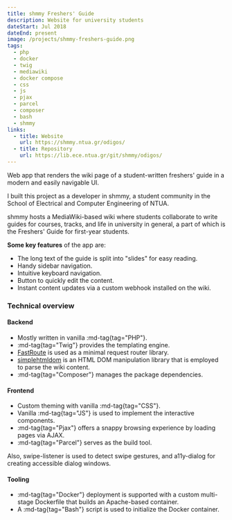```yaml
---
title: shmmy Freshers' Guide
description: Website for university students
dateStart: Jul 2018
dateEnd: present
image: /projects/shmmy-freshers-guide.png
tags:
  - php
  - docker
  - twig
  - mediawiki
  - docker compose
  - css
  - js
  - pjax
  - parcel
  - composer
  - bash
  - shmmy
links:
  - title: Website
    url: https://shmmy.ntua.gr/odigos/
  - title: Repository
    url: https://lib.ece.ntua.gr/git/shmmy/odigos/
---
```


Web app that renders the wiki page of a student-written freshers' guide in a
modern and easily navigable UI.

<!--more-->

I built this project as a developer in shmmy, a student community in the School
of Electrical and Computer Engineering of NTUA.

shmmy hosts a MediaWiki-based wiki where students collaborate to write guides
for courses, tracks, and life in university in general, a part of which is the
Freshers' Guide for first-year students.

**Some key features** of the app are:
* The long text of the guide is split into "slides" for easy reading.
* Handy sidebar navigation.
* Intuitive keyboard navigation.
* Button to quickly edit the content.
* Instant content updates via a custom webhook installed on the wiki.

### Technical overview

#### Backend

* Mostly written in vanilla :md-tag{tag="PHP"}.
* :md-tag{tag="Twig"} provides the templating engine.
* [FastRoute](https://packagist.org/packages/nikic/fast-route) is used as a
minimal request router library.
* [simplehtmldom](https://packagist.org/packages/simplehtmldom/simplehtmldom)
is an HTML DOM manipulation library that is employed to parse the wiki content.
* :md-tag{tag="Composer"} manages the package dependencies.

#### Frontend

* Custom theming with vanilla :md-tag{tag="CSS"}.
* Vanilla :md-tag{tag="JS"} is used to implement the interactive components.
* :md-tag{tag="Pjax"} offers a snappy browsing experience by loading pages via
AJAX.
* :md-tag{tag="Parcel"} serves as the build tool.

Also, swipe-listener is used to detect swipe gestures, and a11y-dialog for
creating accessible dialog windows.

#### Tooling

* :md-tag{tag="Docker"} deployment is supported with a custom multi-stage
Dockerfile that builds an Apache-based container.
* A :md-tag{tag="Bash"} script is used to initialize the Docker container.
